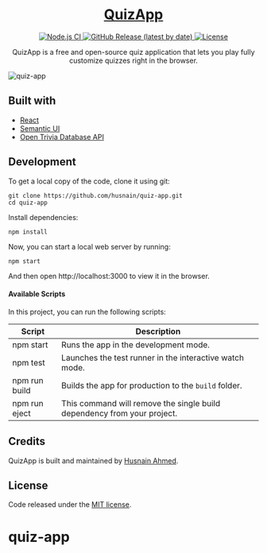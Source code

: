 <h1 align="center">
  <a href="https://husnain.github.io/quiz-app/">
    QuizApp
  </a>
</h1>

<p align="center">
  <a href="https://github.com/husnain/quiz-app/actions?query=workflow%3A%22Node.js+CI%22">
    <img src="https://github.com/husnain/quiz-app/workflows/Node.js%20CI/badge.svg" alt="Node.js CI" />
  </a>
  <a href="https://github.com/husnain/quiz-app/releases">
    <img src="https://img.shields.io/github/v/release/husnain/quiz-app" alt="GitHub Release (latest by date)" />
  </a>
  <a href="https://github.com/husnain/quiz-app/blob/master/LICENSE">
    <img src="https://img.shields.io/github/license/husnain/quiz-app" alt="License" />
  </a>
</p>

<p align="center">
  QuizApp is a free and open-source quiz application that lets you play fully customize quizzes right in the browser.
</p>

![quiz-app](https://user-images.githubusercontent.com/48409548/104132046-a39e5b80-539c-11eb-9df3-28d52e499a6c.png)

## Built with

- [React](http://reactjs.org)
- [Semantic UI](https://semantic-ui.com)
- [Open Trivia Database API](https://opentdb.com/api_config.php)

## Development

To get a local copy of the code, clone it using git:

```
git clone https://github.com/husnain/quiz-app.git
cd quiz-app
```

Install dependencies:

```
npm install
```

Now, you can start a local web server by running:

```
npm start
```

And then open http://localhost:3000 to view it in the browser.

#### Available Scripts

In this project, you can run the following scripts:

| Script        | Description                                                             |
| ------------- | ----------------------------------------------------------------------- |
| npm start     | Runs the app in the development mode.                                   |
| npm test      | Launches the test runner in the interactive watch mode.                 |
| npm run build | Builds the app for production to the `build` folder.                    |
| npm run eject | This command will remove the single build dependency from your project. |

## Credits

QuizApp is built and maintained by [Husnain Ahmed](https://husnain.github.io).

## License

Code released under the [MIT license](https://github.com/husnain/quiz-app/blob/master/LICENSE).
# quiz-app
